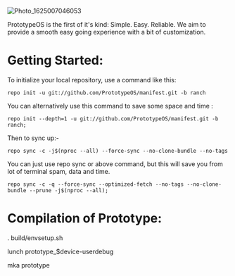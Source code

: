![Photo_1625007046053](https://user-images.githubusercontent.com/68080176/124511787-79b37800-ddc6-11eb-8360-569c19b28d25.png)

PrototypeOS is the first of it's kind: 
Simple. Easy. Reliable. We aim to provide a smooth easy going experience with a bit of customization.

# Getting Started:

To initialize your local repository, use a command like this:

    repo init -u git://github.com/PrototypeOS/manifest.git -b ranch
    
 You can alternatively use this command to save some space and time :

    repo init --depth=1 -u git://github.com/PrototypeOS/manifest.git -b ranch;
 

Then to sync up:-

    repo sync -c -j$(nproc --all) --force-sync --no-clone-bundle --no-tags
   

You can just use repo sync or above command, but this will save you from lot of terminal spam, data and time.

    repo sync -c -q --force-sync --optimized-fetch --no-tags --no-clone-bundle --prune -j$(nproc --all);  
    
    
# Compilation of Prototype:


 . build/envsetup.sh

 lunch prototype_$device-userdebug

 mka prototype


